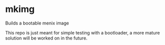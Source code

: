 # mkimg
Builds a bootable menix image

This repo is just meant for simple testing with a bootloader, a more mature
solution will be worked on in the future.
